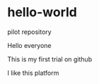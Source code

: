 # hello-world
pilot repository

Hello everyone

This is my first trial on github

I like this platform 
